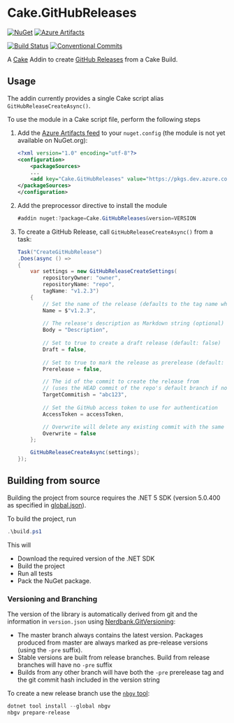 # Cake.GitHubReleases

[![NuGet](https://img.shields.io/nuget/v/Cake.GitHubReleases.svg?logo=nuget)](https://www.nuget.org/packages/Cake.GitHubReleases)
[![Azure Artifacts](https://img.shields.io/badge/Azure%20Artifacts-prerelease-yellow.svg?logo=azuredevops)](https://dev.azure.com/ap0llo/OSS/_packaging?_a=feed&feed=Cake.GitHubReleases)

[![Build Status](https://dev.azure.com/ap0llo/OSS/_apis/build/status/Cake.GitHubReleases?branchName=master)](https://dev.azure.com/ap0llo/OSS/_build/latest?definitionId=22&branchName=master)
[![Conventional Commits](https://img.shields.io/badge/Conventional%20Commits-1.0.0-green.svg)](https://conventionalcommits.org)

A [Cake](https://cakebuild.net/) Addin to create [GitHub Releases](https://docs.github.com/en/repositories/releasing-projects-on-github/about-releases) from a Cake Build.

## Usage

The addin currently provides a single Cake script alias `GitHubReleaseCreateAsync()`.

To use the module in a Cake script file, perform the following steps

1. Add the [Azure Artifacts feed](https://www.nuget.org/packages/Cake.GitHubReleases) to your `nuget.config` (the module is not yet available on NuGet.org):

    ```xml
    <?xml version="1.0" encoding="utf-8"?>
    <configuration>
        <packageSources>
        ...
        <add key="Cake.GitHubReleases" value="https://pkgs.dev.azure.com/ap0llo/OSS/_packaging/Cake.GitHubReleases/nuget/v3/index.json" />
    </packageSources>
    </configuration>
    ```

1. Add the preprocessor directive to install the module

    ```cs
    #addin nuget:?package=Cake.GitHubReleases&version=VERSION
    ```

1. To create a GitHub Release, call `GitHubReleaseCreateAsync()` from a task:

    ```cs
    Task("CreateGitHubRelease")
    .Does(async () =>
    {
        var settings = new GitHubReleaseCreateSettings(
            repositoryOwner: "owner", 
            repositoryName: "repo", 
            tagName: "v1.2.3")
        {
            // Set the name of the release (defaults to the tag name when not specified)
            Name = $"v1.2.3",
            
            // The release's description as Markdown string (optional)
            Body = "Description",
            
            // Set to true to create a draft release (default: false)
            Draft = false,
            
            // Set to true to mark the release as prerelease (default: false)
            Prerelease = false,

            // The id of the commit to create the release from 
            // (uses the HEAD commit of the repo's default branch if not specified)
            TargetCommitish = "abc123",
            
            // Set the GitHub access token to use for authentication
            AccessToken = accessToken,

            // Overwrite will delete any existing commit with the same tag name if it exists
            Overwrite = false
        };

        GitHubReleaseCreateAsync(settings);
    });
    ```

## Building from source

Building the project from source requires the .NET 5 SDK (version 5.0.400 as specified in [global.json](./global.json)).

To build the project, run

```ps1
.\build.ps1
```

This will 

- Download the required version of the .NET SDK
- Build the project
- Run all tests 
- Pack the NuGet package.


### Versioning and Branching

The version of the library is automatically derived from git and the information
in `version.json` using [Nerdbank.GitVersioning](https://github.com/AArnott/Nerdbank.GitVersioning):

- The master branch  always contains the latest version. Packages produced from
  master are always marked as pre-release versions (using the `-pre` suffix).
- Stable versions are built from release branches. Build from release branches
  will have no `-pre` suffix
- Builds from any other branch will have both the `-pre` prerelease tag and the git
  commit hash included in the version string

To create a new release branch use the [`nbgv` tool](https://www.nuget.org/packages/nbgv/):

```ps1
dotnet tool install --global nbgv
nbgv prepare-release
```
